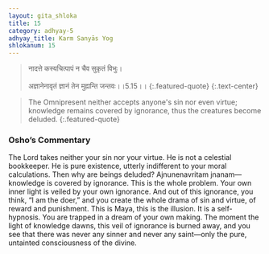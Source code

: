 ```yaml
---
layout: gita_shloka
title: 15
category: adhyay-5
adhyay_title: Karm Sanyās Yog
shlokanum: 15
---
```


> नादत्ते कस्यचित्पापं न चैव सुकृतं विभुः।<br><br>अज्ञानेनावृतं ज्ञानं तेन मुह्यन्ति जन्तवः।।5.15।।
{:.featured-quote}
{:.text-center}

> The Omnipresent neither accepts anyone's sin nor even virtue; knowledge remains covered by ignorance, thus the creatures become deluded.
{:.featured-quote}

### Osho’s Commentary
The Lord takes neither your sin nor your virtue. He is not a celestial bookkeeper. He is pure existence, utterly indifferent to your moral calculations.
Then why are beings deluded? Ajnunenavritam jnanam—knowledge is covered by ignorance. This is the whole problem. Your own inner light is veiled by your own ignorance. And out of this ignorance, you think, “I am the doer,” and you create the whole drama of sin and virtue, of reward and punishment.
This is Maya, this is the illusion. It is a self-hypnosis. You are trapped in a dream of your own making. The moment the light of knowledge dawns, this veil of ignorance is burned away, and you see that there was never any sinner and never any saint—only the pure, untainted consciousness of the divine.
